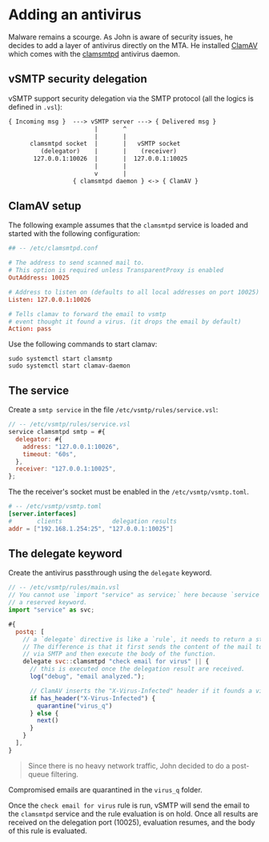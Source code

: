 # Adding an antivirus

Malware remains a scourge. As John is aware of security issues, he decides to add a layer of antivirus directly on the MTA. He installed [ClamAV](https://www.clamav.net/) which comes with the [clamsmtpd](https://linux.die.net/man/8/clamsmtpd) antivirus daemon.

## vSMTP security delegation

vSMTP support security delegation via the SMTP protocol (all the logics is defined in `.vsl`):

```txt
{ Incoming msg }  ---> vSMTP server ---> { Delivered msg }
                        |       ^
                        |       |
      clamsmtpd socket  |       |   vSMTP socket
         (delegator)    |       |    (receiver)
       127.0.0.1:10026  |       |  127.0.0.1:10025
                        |       |
                        v       |
                  { clamsmtpd daemon } <-> { ClamAV }
```

## ClamAV setup

The following example assumes that the `clamsmtpd` service is loaded and started with the following configuration:

```toml
## -- /etc/clamsmtpd.conf

# The address to send scanned mail to.
# This option is required unless TransparentProxy is enabled
OutAddress: 10025

# Address to listen on (defaults to all local addresses on port 10025)
Listen: 127.0.0.1:10026

# Tells clamav to forward the email to vsmtp
# event thought it found a virus. (it drops the email by default)
Action: pass
```

Use the following commands to start clamav:

```shell
sudo systemctl start clamsmtp
sudo systemctl start clamav-daemon
```

## The service

Create a `smtp service` in the file `/etc/vsmtp/rules/service.vsl`:

```js
// -- /etc/vsmtp/rules/service.vsl
service clamsmtpd smtp = #{
  delegator: #{
    address: "127.0.0.1:10026",
    timeout: "60s",
  },
  receiver: "127.0.0.1:10025",
};
```

The the receiver's socket must be enabled in the `/etc/vsmtp/vsmtp.toml`.

```toml
# -- /etc/vsmtp/vsmtp.toml
[server.interfaces]
#       clients              delegation results
addr = ["192.168.1.254:25", "127.0.0.1:10025"]
```

## The delegate keyword

Create the antivirus passthrough using the `delegate` keyword.

```js
// -- /etc/vsmtp/rules/main.vsl
// You cannot use `import "service" as service;` here because `service` is
// a reserved keyword.
import "service" as svc;

#{
  postq: [
    // a `delegate` directive is like a `rule`, it needs to return a status code.
    // The difference is that it first sends the content of the mail to the service
    // via SMTP and then execute the body of the function.
    delegate svc::clamsmtpd "check email for virus" || {
      // this is executed once the delegation result are received.
      log("debug", "email analyzed.");

      // ClamAV inserts the "X-Virus-Infected" header if it founds a virus
      if has_header("X-Virus-Infected") {
        quarantine("virus_q")
      } else {
        next()
      }
    }
  ],
}
```

> Since there is no heavy network traffic, John decided to do a post-queue filtering.

Compromised emails are quarantined in the `virus_q` folder.

Once the `check email for virus` rule is run, vSMTP will send the email to the `clamsmtpd` service and the rule evaluation is on hold. Once all results are received on the delegation port (10025), evaluation resumes, and the body of this rule is evaluated.

